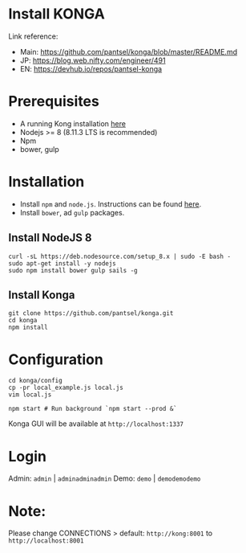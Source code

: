 #  Install KONGA
Link reference: 
- Main: https://github.com/pantsel/konga/blob/master/README.md
- JP: https://blog.web.nifty.com/engineer/491
- EN: https://devhub.io/repos/pantsel-konga

# Prerequisites
- A running Kong installation [here](https://github.com/vantruong1810/linux/blob/master/kong.md "Kong installation")
- Nodejs >= 8 (8.11.3 LTS is recommended)
- Npm
- bower, gulp

# Installation
- Install `npm` and `node.js`. Instructions can be found [here](https://github.com/pandao/editor.md "Node").
- Install `bower`, ad `gulp` packages.

## Install NodeJS 8
```
curl -sL https://deb.nodesource.com/setup_8.x | sudo -E bash -
sudo apt-get install -y nodejs
sudo npm install bower gulp sails -g
```

## Install Konga
```
git clone https://github.com/pantsel/konga.git
cd konga
npm install
```
# Configuration
```
cd konga/config
cp -pr local_example.js local.js
vim local.js

npm start # Run background `npm start --prod &`
```
Konga GUI will be available at `http://localhost:1337`

# Login
Admin: `admin` | `adminadminadmin`
Demo: `demo` | `demodemodemo`

# Note:
Please change CONNECTIONS > default: `http://kong:8001` to `http://localhost:8001`
